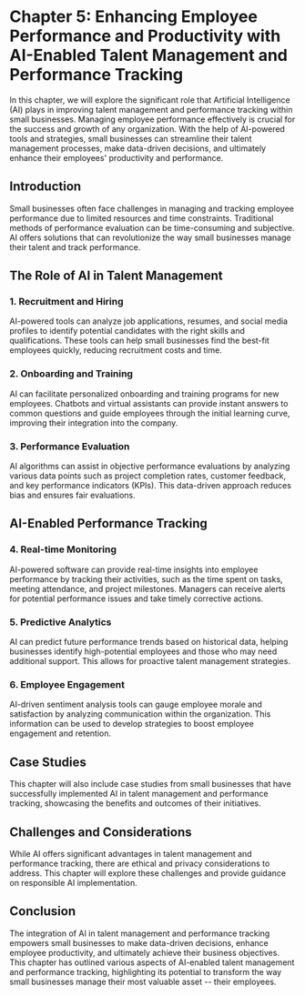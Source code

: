 Chapter 5: Enhancing Employee Performance and Productivity with AI-Enabled Talent Management and Performance Tracking
=====================================================================================================================

In this chapter, we will explore the significant role that Artificial Intelligence (AI) plays in improving talent management and performance tracking within small businesses. Managing employee performance effectively is crucial for the success and growth of any organization. With the help of AI-powered tools and strategies, small businesses can streamline their talent management processes, make data-driven decisions, and ultimately enhance their employees' productivity and performance.

Introduction
------------

Small businesses often face challenges in managing and tracking employee performance due to limited resources and time constraints. Traditional methods of performance evaluation can be time-consuming and subjective. AI offers solutions that can revolutionize the way small businesses manage their talent and track performance.

The Role of AI in Talent Management
-----------------------------------

### 1. **Recruitment and Hiring**

AI-powered tools can analyze job applications, resumes, and social media profiles to identify potential candidates with the right skills and qualifications. These tools can help small businesses find the best-fit employees quickly, reducing recruitment costs and time.

### 2. **Onboarding and Training**

AI can facilitate personalized onboarding and training programs for new employees. Chatbots and virtual assistants can provide instant answers to common questions and guide employees through the initial learning curve, improving their integration into the company.

### 3. **Performance Evaluation**

AI algorithms can assist in objective performance evaluations by analyzing various data points such as project completion rates, customer feedback, and key performance indicators (KPIs). This data-driven approach reduces bias and ensures fair evaluations.

AI-Enabled Performance Tracking
-------------------------------

### 4. **Real-time Monitoring**

AI-powered software can provide real-time insights into employee performance by tracking their activities, such as the time spent on tasks, meeting attendance, and project milestones. Managers can receive alerts for potential performance issues and take timely corrective actions.

### 5. **Predictive Analytics**

AI can predict future performance trends based on historical data, helping businesses identify high-potential employees and those who may need additional support. This allows for proactive talent management strategies.

### 6. **Employee Engagement**

AI-driven sentiment analysis tools can gauge employee morale and satisfaction by analyzing communication within the organization. This information can be used to develop strategies to boost employee engagement and retention.

Case Studies
------------

This chapter will also include case studies from small businesses that have successfully implemented AI in talent management and performance tracking, showcasing the benefits and outcomes of their initiatives.

Challenges and Considerations
-----------------------------

While AI offers significant advantages in talent management and performance tracking, there are ethical and privacy considerations to address. This chapter will explore these challenges and provide guidance on responsible AI implementation.

Conclusion
----------

The integration of AI in talent management and performance tracking empowers small businesses to make data-driven decisions, enhance employee productivity, and ultimately achieve their business objectives. This chapter has outlined various aspects of AI-enabled talent management and performance tracking, highlighting its potential to transform the way small businesses manage their most valuable asset -- their employees.
